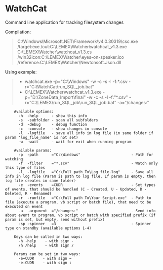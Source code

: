 # WatchCat

Сommand line application for tracking filesystem changes

Compilation:
> C:\Windows\Microsoft.NET\Framework\v4.0.30319\csc.exe /target:exe /out:C:\LEMEX\Watcher\watchcat_v1.3.exe C:\LEMEX\Watcher\watchcat_v1.3.cs /win32icon:C:\LEMEX\Watcher\eyes-on-speaker.ico /reference:C:\LEMEX\Watcher\Newtonsoft.Json.dll

Using example:
> - watchcat.exe -p="C:\Windows" -w -c -s -l -f:*.csv -r="C:\WatchCat\run_SQL_job.bat"
> - C:\LEMEX\Watcher\watchcat_v1.3.exe -p="D:\ZoneData_Import\final" -w -c -s -l -f:"*.csv" -r="C:\LEMEX\run_SQL_job\run_SQL_job.bat" -a="/changes:"
    
```
    Available options:
      -h  -help      - show this info
      -s  -subfolder - scan all subfolders
      -d  -debug     - debug function
      -c  -console   - show changes in console
      -l  -logfile   - save all info in log file (in same folder if param 'log_file_name' is not set)
      -w  -wait      - wait for exit when running program

    Available params:
      -p  -path      ="C:\Windows"                       - Path for watching
      -f  -filter    ="*.scv"                            - Watch only this type of files
      -l  -logfile   ="C:\Full path To\Log_file.log"     - Save all info in log file (Param is path to log file. If param is empty, then log file creates in same folder)
      -e  -events    =CUDR                               - Set types of events, that should be handled (C - Created, U - Updated, D - Deleted, R - Renamed)
      -r  -runfile   ="C:\Full path To\Your Script.exe"  - Path to file (execute a program, vb script or batch file), that need to be executed on event
      -a  -argument  ="/changes:"                        - Send info about event to program, vb script or batch with specified prefix (if param is set, but empty, send without prefix)
      -sp -spinner   =3                                  - Spinner type on standby (available options 1-4)
      
    Keys can be called in two ways:
      -h -help    - with sign -
      /h /help    - with sign /
    
    Params can be set in two ways:
      -e=CUDR    - with sign =
      -e:CUDR    - with sign :
```
